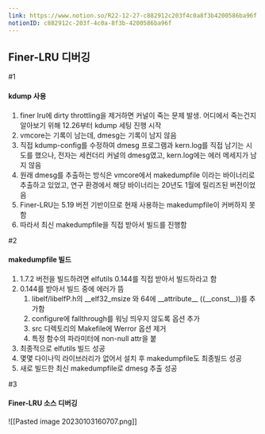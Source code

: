 ```yaml
---
link: https://www.notion.so/R22-12-27-c882912c203f4c0a8f3b4200586ba96f
notionID: c882912c-203f-4c0a-8f3b-4200586ba96f
---
```

## Finer-LRU 디버깅

#1
#### kdump 사용
1. finer lru에 dirty throttling을 제거하면 커널이 죽는 문제 발생. 어디에서 죽는건지 알아보기 위해 12.26부터 kdump 세팅 진행 시작
2. vmcore는 기록이 남는데, dmesg는 기록이 남지 않음
3. 직접 kdump-config를 수정하여 dmesg 프로그램과 kern.log를 직접 남기는 시도를 했으나, 전자는 세컨더리 커널의 dmesg였고, kern.log에는 에러 메세지가 남지 않음
4. 원래 dmesg를 추출하는 방식은 vmcore에서 makedumpfile 이라는 바이너리로 추출하고 있었고, 연구 환경에서 해당 바이너리는 20년도 1월에 릴리즈된 버전이었음 
5. Finer-LRU는 5.19 버전 기반이므로 현재 사용하는 makedumpfile이 커버하지 못함
6. 따라서 최신 makedumpfile을 직접 받아서 빌드를 진행함

#2
#### makedumpfile 빌드
1. 1.7.2 버전을 빌드하려면 elfutils 0.144를 직접 받아서 빌드하라고 함
2. 0.144를 받아서 빌드 중에 에러가 뜸 
	1. libelf/libelfP.h의 \_\_elf32_msize 와 64에 \_\_attribute\_\_ ((\_\_const\_\_))를 추가함
	2. configure에 fallthrough를 워닝 띄우지 않도록 옵션 추가
	3. src 디렉토리의 Makefile에 Werror 옵션 제거
	4. 특정 함수의 파라미터에 non-null attr을 붙 
3. 최종적으로 elfutils 빌드 성공
4. 몇몇 다이나믹 라이브러리가 없어서 설치 후 makedumpfile도 최종빌드 성공
5. 새로 빌드한 최신 makedumpfile로 dmesg 추출 성공

#3
#### Finer-LRU 소스 디버깅
![[Pasted image 20230103160707.png]]